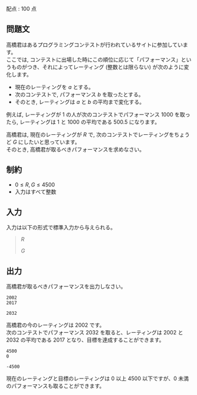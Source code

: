 配点 : $100$ 点

## 問題文

高橋君はあるプログラミングコンテストが行われているサイトに参加しています。 <br>
ここでは, コンテストに出場した時にこの順位に応じて「パフォーマンス」というものがつき、それによってレーティング (整数とは限らない) が次のように変化します。

- 現在のレーティングを $a$ とする。
- 次のコンテストで, パフォーマンス $b$ を取ったとする。
- そのとき, レーティングは $a$ と $b$ の平均まで変化する。

例えば, レーティングが $1$ の人が次のコンテストでパフォーマンス $1000$ を取ったら, レーティングは $1$ と $1000$ の平均である $500.5$ になります。  

高橋君は, 現在のレーティングが $R$ で, 次のコンテストでレーティングをちょうど $G$ にしたいと思っています。<br>
そのとき, 高橋君が取るべきパフォーマンスを求めなさい。  

## 制約

- $0 \leq R, G \leq 4500$
- 入力はすべて整数

## 入力

入力は以下の形式で標準入力から与えられる。  

> $R$
> 
> $G$

## 出力

高橋君が取るべきパフォーマンスを出力しなさい。  

```input1
2002
2017
```

```output1
2032
```

高橋君の今のレーティングは $2002$ です。<br>
次のコンテストでパフォーマンス $2032$ を取ると、レーティングは $2002$ と $2032$ の平均である $2017$ となり、目標を達成することができます。  

```input2
4500
0
```

```output2
-4500
```

現在のレーティングと目標のレーティングは $0$ 以上 $4500$ 以下ですが、$0$ 未満のパフォーマンスも取ることができます。